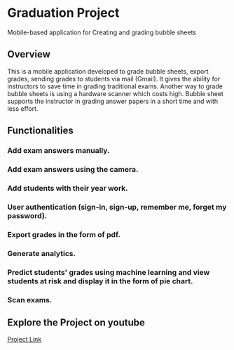 # Graduation Project
Mobile-based application for Creating and grading bubble sheets

## Overview
This is a mobile application developed to grade bubble sheets, export grades, sending grades to students via mail (Gmail).
It gives the ability for instructors to save time in grading traditional exams.
Another way to grade bubble sheets is using a hardware scanner which costs high. Bubble sheet supports the instructor in grading answer papers in a short time and with less effort.

## Functionalities
### Add exam answers manually.
### Add exam answers using the camera.
### Add students with their year work.
### User authentication (sign-in, sign-up, remember me, forget my password).
### Export grades in the form of pdf.
### Generate analytics.
### Predict students' grades using machine learning and view students at risk and display it in the form of pie chart.
### Scan exams.

## Explore the Project on youtube
[Project Link](https://youtu.be/gEnS3YjD3OA)



